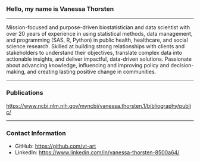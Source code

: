 ### Hello, my name is Vanessa Thorsten
____________________________________________________________________________________________________________________________________________________________________________
Mission-focused and purpose-driven biostatistician and data scientist with over 20 years of experience in using statistical methods, data management, and programming (SAS, R, Python) in public health, healthcare, and social science research. Skilled at building strong relationships with clients and stakeholders to understand their objectives, translate complex data into actionable insights, and deliver impactful, data-driven solutions. Passionate about advancing knowledge, influencing and improving policy and decision-making, and creating lasting positive change in communities.
____________________________________________________________________________________________________________________________________________________________
### Publications
https://www.ncbi.nlm.nih.gov/myncbi/vanessa.thorsten.1/bibliography/public/
____________________________________________________________________________________________________________________________________________________________
### Contact Information
- GitHub: https://github.com/vt-art
- LinkedIn: https://www.linkedin.com/in/vanessa-thorsten-8500a64/
